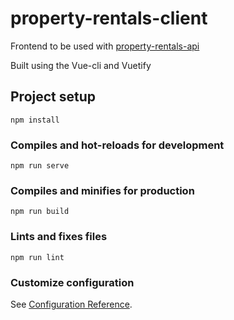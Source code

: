# property-rentals-client
Frontend to be used with [property-rentals-api](https://github.com/bsl333/property-rentals-api)

Built using the Vue-cli and Vuetify
## Project setup
```
npm install
```

### Compiles and hot-reloads for development
```
npm run serve
```

### Compiles and minifies for production
```
npm run build
```

### Lints and fixes files
```
npm run lint
```

### Customize configuration
See [Configuration Reference](https://cli.vuejs.org/config/).

